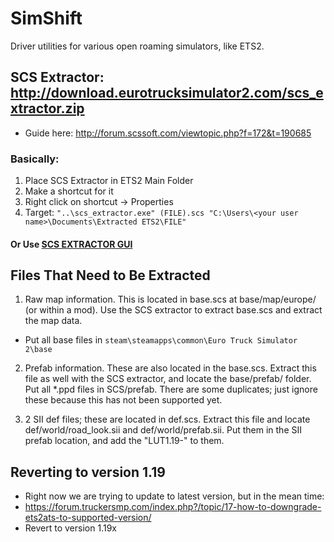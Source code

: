SimShift
========

Driver utilities for various open roaming simulators, like ETS2.

## SCS Extractor: http://download.eurotrucksimulator2.com/scs_extractor.zip
- Guide here: http://forum.scssoft.com/viewtopic.php?f=172&t=190685

### Basically:
1. Place SCS Extractor in ETS2 Main Folder
2. Make a shortcut for it
3. Right click on shortcut -> Properties
4. Target: `"..\scs_extractor.exe" (FILE).scs "C:\Users\<your user name>\Documents\Extracted ETS2\FILE"`

#### Or Use [SCS EXTRACTOR GUI](https://github.com/Bluscream/SCS-Extractor-GUI)

## Files That Need to Be Extracted
1. Raw map information. This is located in base.scs at base/map/europe/ (or within a mod). Use the SCS extractor to extract base.scs and extract the map data. 
- Put all base files in `steam\steamapps\common\Euro Truck Simulator 2\base`

2. Prefab information. These are also located in the base.scs. Extract this file as well with the SCS extractor, and locate the base/prefab/ folder. Put all *.ppd files in SCS/prefab. There are some duplicates; just ignore these because this has not been supported yet.

3. 2 SII def files; these are located in def.scs. Extract this file and locate def/world/road_look.sii and def/world/prefab.sii. Put them in the SII prefab location, and add the "LUT1.19-" to them.

## Reverting to version 1.19
- Right now we are trying to update to latest version, but in the mean time:
- https://forum.truckersmp.com/index.php?/topic/17-how-to-downgrade-ets2ats-to-supported-version/
- Revert to version 1.19x
